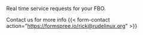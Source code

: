 Real time service requests for your FBO.

Contact us for more info
{{< form-contact action="https://formspree.io/rick@rudelinux.org" >}}
